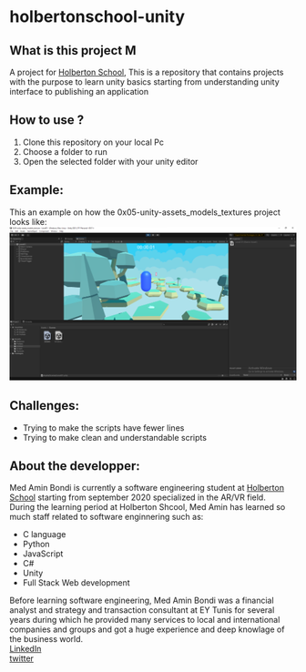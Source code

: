 # holbertonschool-unity
## What is this project M
A project for [Holberton School](https://www.holbertonschool.com/), This is a repository that contains projects with the purpose to learn unity basics starting from understanding unity interface to publishing an application
## How to use ?
1. Clone this repository on your local Pc
2. Choose a folder to run
3. Open the selected folder with your unity editor
## Example:
This an example on how the 0x05-unity-assets_models_textures project looks like:
<br>
![0x05-unity-assets_models_textures](https://github.com/aminbnd/holbertonschool-unity/blob/main/0x05_Unity.png)
## Challenges:
* Trying to make the scripts have fewer lines
* Trying to make clean and understandable scripts
## About the developper:
Med Amin Bondi is currently a software engineering student at [Holberton School](https://www.holbertonschool.com/) starting from september 2020 specialized in the AR/VR field.
<br>
During the learning period at Holberton Shcool, Med Amin has learned so much staff related to software enginnering such as:
* C language
* Python
* JavaScript
* C#
* Unity
* Full Stack Web development

Before learning software engineering, Med Amin Bondi was a financial analyst and strategy and transaction consultant at EY Tunis for several years during which he provided many services to local and international companies and groups and got a huge experience and deep knowlage of the business world.
<br>
[LinkedIn](https://www.linkedin.com/in/mohamed-amine-bondi-67bb1b171/)
<br>
[twitter](https://twitter.com/AminBondi)